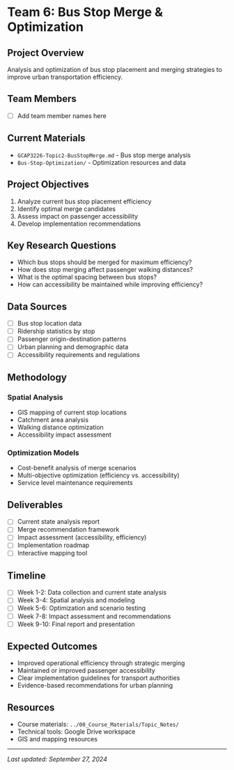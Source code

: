 # Team 6: Bus Stop Merge & Optimization

## Project Overview
Analysis and optimization of bus stop placement and merging strategies to improve urban transportation efficiency.

## Team Members
- [ ] Add team member names here

## Current Materials
- `GCAP3226-Topic2-BusStopMerge.md` - Bus stop merge analysis
- `Bus-Stop-Optimization/` - Optimization resources and data

## Project Objectives
1. Analyze current bus stop placement efficiency
2. Identify optimal merge candidates
3. Assess impact on passenger accessibility
4. Develop implementation recommendations

## Key Research Questions
- Which bus stops should be merged for maximum efficiency?
- How does stop merging affect passenger walking distances?
- What is the optimal spacing between bus stops?
- How can accessibility be maintained while improving efficiency?

## Data Sources
- [ ] Bus stop location data
- [ ] Ridership statistics by stop
- [ ] Passenger origin-destination patterns
- [ ] Urban planning and demographic data
- [ ] Accessibility requirements and regulations

## Methodology
### Spatial Analysis
- GIS mapping of current stop locations
- Catchment area analysis
- Walking distance optimization
- Accessibility impact assessment

### Optimization Models
- Cost-benefit analysis of merge scenarios
- Multi-objective optimization (efficiency vs. accessibility)
- Service level maintenance requirements

## Deliverables
- [ ] Current state analysis report
- [ ] Merge recommendation framework
- [ ] Impact assessment (accessibility, efficiency)
- [ ] Implementation roadmap
- [ ] Interactive mapping tool

## Timeline
- [ ] Week 1-2: Data collection and current state analysis
- [ ] Week 3-4: Spatial analysis and modeling
- [ ] Week 5-6: Optimization and scenario testing
- [ ] Week 7-8: Impact assessment and recommendations
- [ ] Week 9-10: Final report and presentation

## Expected Outcomes
- Improved operational efficiency through strategic merging
- Maintained or improved passenger accessibility
- Clear implementation guidelines for transport authorities
- Evidence-based recommendations for urban planning

## Resources
- Course materials: `../00_Course_Materials/Topic_Notes/`
- Technical tools: Google Drive workspace
- GIS and mapping resources

---
*Last updated: September 27, 2024*